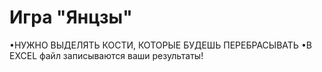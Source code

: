 # Игра "Янцзы"
•НУЖНО ВЫДЕЛЯТЬ КОСТИ, КОТОРЫЕ БУДЕШЬ ПЕРЕБРАСЫВАТЬ
•В EXCEL файл записываются ваши результаты!
